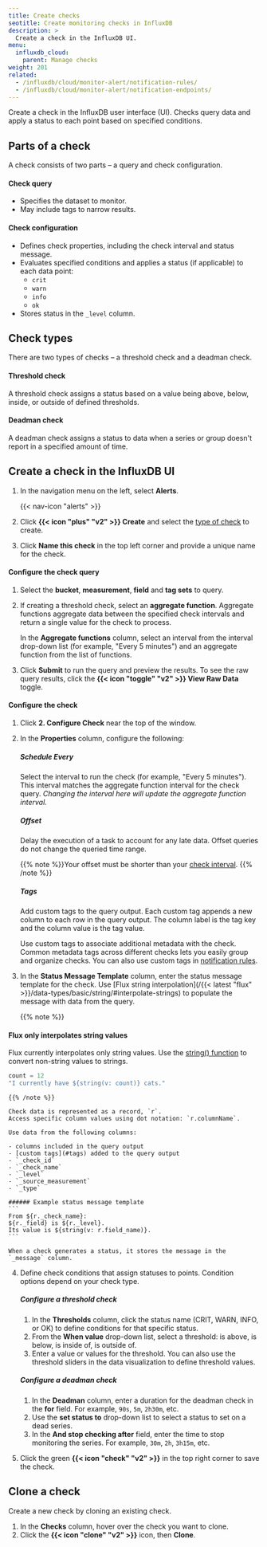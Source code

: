 ```yaml
---
title: Create checks
seotitle: Create monitoring checks in InfluxDB
description: >
  Create a check in the InfluxDB UI.
menu:
  influxdb_cloud:
    parent: Manage checks
weight: 201
related:
  - /influxdb/cloud/monitor-alert/notification-rules/
  - /influxdb/cloud/monitor-alert/notification-endpoints/
---
```


Create a check in the InfluxDB user interface (UI).
Checks query data and apply a status to each point based on specified conditions.

## Parts of a check
A check consists of two parts – a query and check configuration.

#### Check query
- Specifies the dataset to monitor.
- May include tags to narrow results.

#### Check configuration
- Defines check properties, including the check interval and status message.
- Evaluates specified conditions and applies a status (if applicable) to each data point:
    - `crit`
    - `warn`
    - `info`
    - `ok`
- Stores status in the `_level` column.

## Check types
There are two types of checks – a threshold check and a deadman check.

#### Threshold check
A threshold check assigns a status based on a value being above, below,
inside, or outside of defined thresholds.

#### Deadman check
A deadman check assigns a status to data when a series or group doesn't report
in a specified amount of time.

## Create a check in the InfluxDB UI
1. In the navigation menu on the left, select **Alerts**.

    {{< nav-icon "alerts" >}}

2.  Click **{{< icon "plus" "v2" >}} Create** and select the [type of check](#check-types) to create.
3.  Click **Name this check** in the top left corner and provide a unique name for the check.

#### Configure the check query
1.  Select the **bucket**, **measurement**, **field** and **tag sets** to query.
2.  If creating a threshold check, select an **aggregate function**.
    Aggregate functions aggregate data between the specified check intervals and
    return a single value for the check to process.

    In the **Aggregate functions** column, select an interval from the interval drop-down list
    (for example, "Every 5 minutes") and an aggregate function from the list of functions.

3. Click **Submit** to run the query and preview the results.
   To see the raw query results, click the **{{< icon "toggle" "v2" >}} View Raw Data** toggle.

#### Configure the check
1.  Click **2. Configure Check** near the top of the window.
2.  In the **Properties** column, configure the following:

    ##### Schedule Every
    Select the interval to run the check (for example, "Every 5 minutes").
    This interval matches the aggregate function interval for the check query.
    _Changing the interval here will update the aggregate function interval._

    ##### Offset
    Delay the execution of a task to account for any late data.
    Offset queries do not change the queried time range.

    {{% note %}}Your offset must be shorter than your [check interval](#schedule-every).
    {{% /note %}}

    ##### Tags
    Add custom tags to the query output.
    Each custom tag appends a new column to each row in the query output.
    The column label is the tag key and the column value is the tag value.

    Use custom tags to associate additional metadata with the check.
    Common metadata tags across different checks lets you easily group and organize checks.
    You can also use custom tags in [notification rules](/influxdb/cloud/monitor-alert/notification-rules/create/).

3.  In the **Status Message Template** column, enter the status message template for the check.
    Use [Flux string interpolation](/{{< latest "flux" >}}/data-types/basic/string/#interpolate-strings)
    to populate the message with data from the query.

    {{% note %}}
#### Flux only interpolates string values
Flux currently interpolates only string values.
Use the [string() function](/influxdb/cloud/reference/flux/stdlib/built-in/transformations/type-conversions/string/)
to convert non-string values to strings.

```js
count = 12
"I currently have ${string(v: count)} cats."
```
    {{% /note %}}

    Check data is represented as a record, `r`.
    Access specific column values using dot notation: `r.columnName`.

    Use data from the following columns:

    - columns included in the query output
    - [custom tags](#tags) added to the query output
    - `_check_id`
    - `_check_name`
    - `_level`
    - `_source_measurement`
    - `_type`

    ###### Example status message template
    ```
    From ${r._check_name}:
    ${r._field} is ${r._level}.
    Its value is ${string(v: r.field_name)}.
    ```

    When a check generates a status, it stores the message in the `_message` column.

4.  Define check conditions that assign statuses to points.
    Condition options depend on your check type.

    ##### Configure a threshold check
    1.  In the **Thresholds** column, click the status name (CRIT, WARN, INFO, or OK)
        to define conditions for that specific status.
    2.  From the **When value** drop-down list, select a threshold: is above, is below,
        is inside of, is outside of.
    3.  Enter a value or values for the threshold.
        You can also use the threshold sliders in the data visualization to define threshold values.

    ##### Configure a deadman check
    1.  In the **Deadman** column, enter a duration for the deadman check in the **for** field.
        For example, `90s`, `5m`, `2h30m`, etc.
    2.  Use the **set status to** drop-down list to select a status to set on a dead series.
    3.  In the **And stop checking after** field, enter the time to stop monitoring the series.
        For example, `30m`, `2h`, `3h15m`, etc.

5. Click the green **{{< icon "check" "v2" >}}** in the top right corner to save the check.

## Clone a check
Create a new check by cloning an existing check.

1. In the **Checks** column, hover over the check you want to clone.
2. Click the **{{< icon "clone" "v2" >}}** icon, then **Clone**.

